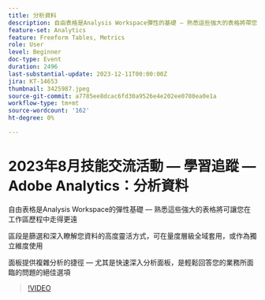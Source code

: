 ```yaml
---
title: 分析資料
description: 自由表格是Analysis Workspace彈性的基礎 — 熟悉這些強大的表格將帶您走出工作區歷程的深淵區段是篩選和深入瞭解資料的高度彈性方法，可在量度層級全域套用，或當作獨立維度使用。 面板提供複雜分析的捷徑 — 尤其是快速深入分析面板，是輕鬆回答您的業務所面臨的問題的絕佳選項
feature-set: Analytics
feature: Freeform Tables, Metrics
role: User
level: Beginner
doc-type: Event
duration: 2496
last-substantial-update: 2023-12-11T00:00:00Z
jira: KT-14653
thumbnail: 3425987.jpeg
source-git-commit: a7785ee8dcac6fd30a9526e4e202ee0780ea0e1a
workflow-type: tm+mt
source-wordcount: '162'
ht-degree: 0%

---
```



# 2023年8月技能交流活動 — 學習追蹤 — Adobe Analytics：分析資料

自由表格是Analysis Workspace的彈性基礎 — 熟悉這些強大的表格將可讓您在工作區歷程中走得更遠

區段是篩選和深入瞭解您資料的高度靈活方式，可在量度層級全域套用，或作為獨立維度使用

面板提供複雜分析的捷徑 — 尤其是快速深入分析面板，是輕鬆回答您的業務所面臨的問題的絕佳選項

>[!VIDEO](https://video.tv.adobe.com/v/3425987/?learn=on)
